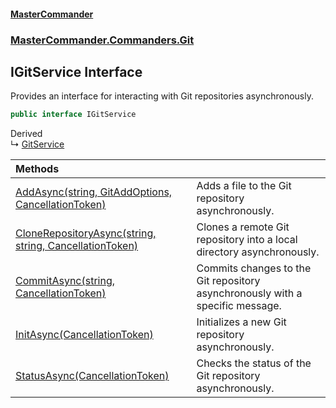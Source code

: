 #### [MasterCommander](MasterCommander.md 'MasterCommander')
### [MasterCommander.Commanders.Git](MasterCommander.md#MasterCommander.Commanders.Git 'MasterCommander.Commanders.Git')

## IGitService Interface

Provides an interface for interacting with Git repositories asynchronously.

```csharp
public interface IGitService
```

Derived  
&#8627; [GitService](GitService.md 'MasterCommander.Commanders.Git.GitService')

| Methods | |
| :--- | :--- |
| [AddAsync(string, GitAddOptions, CancellationToken)](IGitService.AddAsync(string,GitAddOptions,CancellationToken).md 'MasterCommander.Commanders.Git.IGitService.AddAsync(string, MasterCommander.Commanders.Git.CmdAdd.GitAddOptions, System.Threading.CancellationToken)') | Adds a file to the Git repository asynchronously. |
| [CloneRepositoryAsync(string, string, CancellationToken)](IGitService.CloneRepositoryAsync(string,string,CancellationToken).md 'MasterCommander.Commanders.Git.IGitService.CloneRepositoryAsync(string, string, System.Threading.CancellationToken)') | Clones a remote Git repository into a local directory asynchronously. |
| [CommitAsync(string, CancellationToken)](IGitService.CommitAsync(string,CancellationToken).md 'MasterCommander.Commanders.Git.IGitService.CommitAsync(string, System.Threading.CancellationToken)') | Commits changes to the Git repository asynchronously with a specific message. |
| [InitAsync(CancellationToken)](IGitService.InitAsync(CancellationToken).md 'MasterCommander.Commanders.Git.IGitService.InitAsync(System.Threading.CancellationToken)') | Initializes a new Git repository asynchronously. |
| [StatusAsync(CancellationToken)](IGitService.StatusAsync(CancellationToken).md 'MasterCommander.Commanders.Git.IGitService.StatusAsync(System.Threading.CancellationToken)') | Checks the status of the Git repository asynchronously. |
